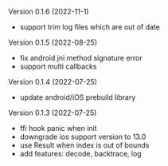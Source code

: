 Version 0.1.6 (2022-11-1)
- support trim log files which are out of date 

Version 0.1.5 (2022-08-25)

- fix android jni method signature error
- support multi callbacks

Version 0.1.4 (2022-07-25)

- update android/iOS prebuild library

Version 0.1.3 (2022-07-25)

- ffi hook panic when init
- downgrade ios support version to 13.0
- use Result when index is out of bounds
- add features: decode, backtrace, log

